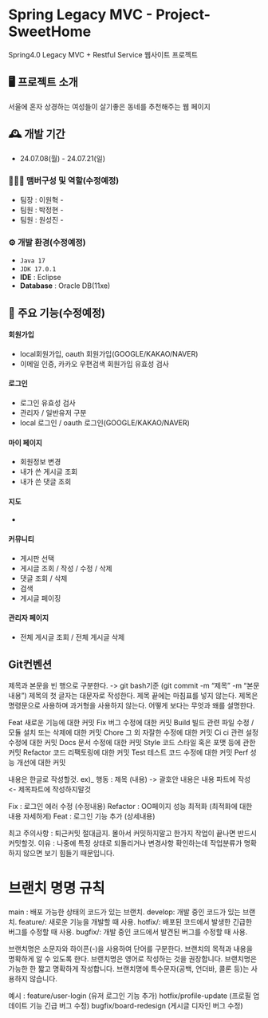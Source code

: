 #  Spring Legacy MVC - Project-SweetHome
Spring4.0 Legacy MVC  + Restful Service 웹사이트 프로젝트


## 🖥️ 프로젝트 소개
서울에 혼자 상경하는 여성들이 살기좋은 동네를 추천해주는 웹 페이지
<br>

## 🕰️ 개발 기간
* 24.07.08(월) - 24.07.21(일)

### 🧑‍🤝‍🧑 맴버구성 및 역할(수정예정)
 - 팀장  : 이원혁 - 
 - 팀원  : 박정현 - 
 - 팀원  : 원성진 - 

### ⚙️ 개발 환경(수정예정)
- `Java 17`
- `JDK 17.0.1`
- **IDE** : Eclipse
- **Database** : Oracle DB(11xe)

## 📌 주요 기능(수정예정)
#### 회원가입
- local회원가입, oauth 회원가입(GOOGLE/KAKAO/NAVER)
- 이메일 인증, 카카오 우편검색 회원가입 유효성 검사

#### 로그인
- 로그인 유효성 검사
- 관리자 / 일반유저 구분
- local 로그인 / oauth 로그인(GOOGLE/KAKAO/NAVER)

#### 마이 페이지
- 회원정보 변경
- 내가 쓴 게시글 조회
- 내가 쓴 댓글 조회

#### 지도
- 

#### 커뮤니티
- 게시판 선택
- 게시글 조회 / 작성 / 수정 / 삭제
- 댓글 조회 / 삭제
- 검색
- 게시글 페이징

#### 관리자 페이지
- 전체 게시글 조회 / 전체 게시글 삭제

## Git컨벤션
제목과 본문을 빈 행으로 구분한다. -> git bash기준 (git commit -m “제목” -m “본문내용”)
제목의 첫 글자는 대문자로 작성한다.
제목 끝에는 마침표를 넣지 않는다.
제목은 명령문으로 사용하며 과거형을 사용하지 않는다.
어떻게 보다는 무엇과 왜를 설명한다.

Feat	새로운 기능에 대한 커밋
Fix	버그 수정에 대한 커밋
Build	빌드 관련 파일 수정 / 모듈 설치 또는 삭제에 대한 커밋
Chore	그 외 자잘한 수정에 대한 커밋
Ci	ci 관련 설정 수정에 대한 커밋
Docs	문서 수정에 대한 커밋
Style	코드 스타일 혹은 포맷 등에 관한 커밋
Refactor	코드 리팩토링에 대한 커밋
Test	테스트 코드 수정에 대한 커밋
Perf	성능 개선에 대한 커밋

내용은 한글로 작성할것.
ex)_ 행동 : 제목 (내용) -> 괄호안 내용은 내용 파트에 작성 <- 제목파트에 작성하지말것

Fix : 로그인 에러 수정 (수정내용)
Refactor : OO페이지 성능 최적화 (최적화에 대한 내용 자세하게)
Feat : 로그인 기능 추가 (상세내용)

최고 주의사항 : 퇴근커밋 절대금지. 몰아서 커밋하지말고 한가지 작업이 끝나면 반드시 커밋할것.
이유 : 나중에 특정 상태로 되돌리거나 변경사항 확인하는데 작업분류가 명확하지 않으면 보기 힘들기 때문입니다.

# 브랜치 명명 규칙
main : 배포 가능한 상태의 코드가 있는 브랜치.
develop: 개발 중인 코드가 있는 브랜치.
feature/: 새로운 기능을 개발할 때 사용.
hotfix/: 배포된 코드에서 발생한 긴급한 버그를 수정할 때 사용.
bugfix/: 개발 중인 코드에서 발견된 버그를 수정할 때 사용.

브랜치명은 소문자와 하이픈(-)을 사용하여 단어를 구분한다.
브랜치의 목적과 내용을 명확하게 알 수 있도록 한다.
브랜치명은 영어로 작성하는 것을 권장합니다.
브랜치명은 가능한 한 짧고 명확하게 작성합니다.
브랜치명에 특수문자(공백, 언더바, 콜론 등)는 사용하지 않습니다.

예시 : 
feature/user-login (유저 로그인 기능 추가)
hotfix/profile-update (프로필 업데이트 기능 긴급 버그 수정)
bugfix/board-redesign (게시글 디자인 버그 수정)
